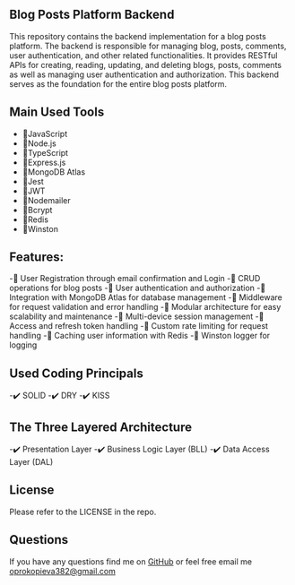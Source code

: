 ## Blog Posts Platform Backend

This repository contains the backend implementation for a blog posts platform. The backend is responsible for managing blog, posts, comments, user authentication, and other related functionalities. It provides RESTful APIs for creating, reading, updating, and deleting blogs, posts, comments as well as managing user authentication and authorization. This backend serves as the foundation for the entire blog posts platform.

## Main Used Tools
- 📌JavaScript
- 📌Node.js
- 📌TypeScript
- 📌Express.js
- 📌MongoDB Atlas
- 📌Jest
- 📌JWT
- 📌Nodemailer
- 📌Bcrypt
- 📌Redis
- 📌Winston

## Features:
-📍 User Registration through email confirmation and Login
-📍 CRUD operations for blog posts
-📍 User authentication and authorization
-📍 Integration with MongoDB Atlas for database management
-📍 Middleware for request validation and error handling
-📍 Modular architecture for easy scalability and maintenance
-📍 Multi-device session management
-📍 Access and refresh token handling
-📍 Custom rate limiting for request handling
-📍 Caching user information with Redis
-📍 Winston logger for logging

## Used Coding Principals
-✔️ SOLID
-✔️ DRY
-✔️ KISS

## The Three Layered Architecture
-✔️ Presentation Layer
-✔️ Business Logic Layer (BLL)
-✔️ Data Access Layer (DAL)

## License
Please refer to the LICENSE in the repo.

## Questions
If you have any questions find me on [GitHub](https://github.com/oprokopieva382) or feel free email me oprokopieva382@gmail.com
